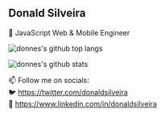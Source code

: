 <!--
**donnes/donnes** is a ✨ _special_ ✨ repository because its `README.md` (this file) appears on your GitHub profile.

Here are some ideas to get you started:

- 🔭 I’m currently working on ...
- 🌱 I’m currently learning ...
- 👯 I’m looking to collaborate on ...
- 🤔 I’m looking for help with ...
- 💬 Ask me about ...
- 📫 How to reach me: ...
- 😄 Pronouns: ...
- ⚡ Fun fact: ...
-->

## Donald Silveira

📱 JavaScript Web & Mobile Engineer

![donnes's github top langs](https://github-readme-stats.vercel.app/api/top-langs/?username=donnes&langs_count=10&layout=compact)

![donnes's github stats](https://github-readme-stats.vercel.app/api?username=donnes&count_private=true&show_icons=true)

📫 Follow me on socials:  
🐦 https://twitter.com/donaldsilveira  
💼 https://www.linkedin.com/in/donaldsilveira
